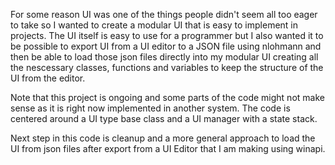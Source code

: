 For some reason UI was one of the things people didn't seem all too eager to take so I wanted to create a modular UI that is easy to implement in projects. 
The UI itself is easy to use for a programmer but I also wanted it to be possible to export UI from a UI editor to a JSON file using nlohmann and then be able
to load those json files directly into my modular UI creating all the nescessary classes, functions and variables to keep the structure of the UI from the editor.

Note that this project is ongoing and some parts of the code might not make sense as it is right now implemented in another system. 
The code is centered around a UI type base class and a UI manager with a state stack.

Next step in this code is cleanup and a more general approach to load the UI from json files after export from a UI Editor that I am making using winapi.
